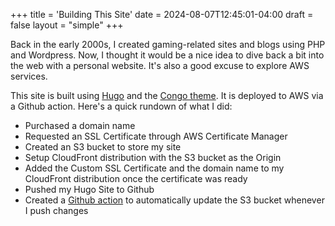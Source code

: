+++
title = 'Building This Site'
date = 2024-08-07T12:45:01-04:00
draft = false
layout = "simple"
+++

Back in the early 2000s, I created gaming-related sites and blogs using PHP and Wordpress. Now, I thought it would be a nice idea to dive back a bit into the web with a personal website. It's also a good excuse to explore AWS services.

This site is built using [Hugo](https://gohugo.io/) and the [Congo theme](https://themes.gohugo.io/themes/congo/). It is deployed to AWS via a Github action.
Here's a quick rundown of what I did:
- Purchased a domain name
- Requested an SSL Certificate through AWS Certificate Manager
- Created an S3 bucket to store my site
- Setup CloudFront distribution with the S3 bucket as the Origin
- Added the Custom SSL Certificate and the domain name to my CloudFront distribution once the certificate was ready
- Pushed my Hugo Site to Github
- Created a [Github action](https://github.com/rkhalife/rkhalife.ca/blob/main/.github/workflows/main.yml) to automatically update the S3 bucket whenever I push changes
